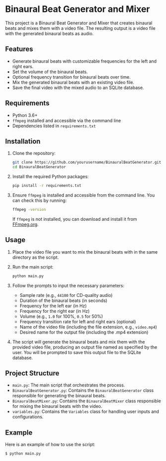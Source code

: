 # Binaural Beat Generator and Mixer

This project is a Binaural Beat Generator and Mixer that creates binaural beats and mixes them with a video file. The resulting output is a video file with the generated binaural beats as audio.

## Features

- Generate binaural beats with customizable frequencies for the left and right ears.
- Set the volume of the binaural beats.
- Optional frequency transition for binaural beats over time.
- Mix the generated binaural beats with an existing video file.
- Save the final video with the mixed audio to an SQLite database.

## Requirements

- Python 3.6+
- `ffmpeg` installed and accessible via the command line
- Dependencies listed in `requirements.txt`

## Installation

1. Clone the repository:
    ```bash
    git clone https://github.com/yourusername/BinauralBeatGenerator.git
    cd BinauralBeatGenerator
    ```

2. Install the required Python packages:
    ```bash
    pip install -r requirements.txt
    ```

3. Ensure `ffmpeg` is installed and accessible from the command line. You can check this by running:
    ```bash
    ffmpeg -version
    ```
   If `ffmpeg` is not installed, you can download and install it from [FFmpeg.org](https://ffmpeg.org/download.html).

## Usage

1. Place the video file you want to mix the binaural beats with in the same directory as the script.
2. Run the main script:
    ```bash
    python main.py
    ```

3. Follow the prompts to input the necessary parameters:
   - Sample rate (e.g., `44100` for CD-quality audio)
   - Duration of the binaural beats (in seconds)
   - Frequency for the left ear (in Hz)
   - Frequency for the right ear (in Hz)
   - Volume (e.g., `1.0` for 100%, `0.5` for 50%)
   - Frequency transition rate for left and right ears (optional)
   - Name of the video file (including the file extension, e.g., `video.mp4`)
   - Desired name for the output file (including the .mp4 extension)

4. The script will generate the binaural beats and mix them with the provided video file, producing an output file named as specified by the user. You will be prompted to save this output file to the SQLite database.

## Project Structure

- `main.py`: The main script that orchestrates the process.
- `BinauralBeatGenerator.py`: Contains the `BinauralBeatGenerator` class responsible for generating the binaural beats.
- `BinauralBeatMixer.py`: Contains the `BinauralBeatMixer` class responsible for mixing the binaural beats with the video.
- `variables.py`: Contains the `Variables` class for handling user inputs and configurations.

## Example

Here is an example of how to use the script:

```bash
$ python main.py
